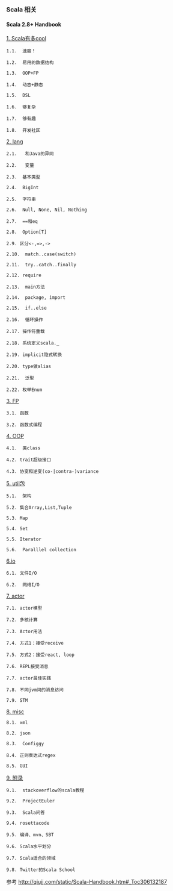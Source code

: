 ### Scala 相关


#### Scala 2.8+ Handbook

[1. Scala有多cool](https://github.com/moveondo/Scala/blob/master/scala%E6%9C%89%E5%A4%9Acool.md) 

    1.1.  速度！
    
    1.2.  易用的数据结构
    
    1.3.  OOP+FP
    
    1.4.  动态+静态
    
    1.5.  DSL
    
    1.6.  够复杂
    
    1.7.  够有趣
    
    1.8.  开发社区


[2.    lang](https://github.com/moveondo/Scala/blob/master/Lang.md) 


    2.1.   和Java的异同
    
    2.2.   变量
    
    2.3.  基本类型
    
    2.4.  BigInt
    
    2.5.  字符串
    
    2.6.  Null, None, Nil, Nothing
    
    2.7.  ==和eq
    
    2.8.  Option[T]
    
    2.9. 区分<-,=>,->
    
    2.10.  match..case(switch)
    
    2.11.  try..catch..finally
    
    2.12. require
    
    2.13.  main方法
    
    2.14.  package, import
    
    2.15.  if..else
    
    2.16.  循环操作
    
    2.17. 操作符重载
    
    2.18. 系统定义scala._
    
    2.19. implicit隐式转换
    
    2.20. type做alias
    
    2.21.  泛型
    
    2.22. 枚举Enum


[3.  FP](https://github.com/moveondo/Scala/blob/master/FP.md) 

    3.1. 函数
    
    3.2. 函数式编程

[4.  OOP](https://github.com/moveondo/Scala/blob/master/OOP.md) 


    4.1.  类class
    
    4.2. trait超级接口
    
    4.3. 协变和逆变(co-|contra-)variance


[5.  util包](https://github.com/moveondo/Scala/blob/master/Util.md) 


    5.1.  架构
    
    5.2. 集合Array,List,Tuple
    
    5.3. Map
    
    5.4. Set
    
    5.5. Iterator
    
    5.6.  Paralllel collection


[6.io](https://github.com/moveondo/Scala/blob/master/scala%E6%9C%89%E5%A4%9Acool.md) 


    6.1. 文件I/O
    
    6.2.  网络I/O

[7.  actor](https://github.com/moveondo/Scala/blob/master/scala%E6%9C%89%E5%A4%9Acool.md) 


    7.1. actor模型
    
    7.2. 多核计算
    
    7.3. Actor用法
    
    7.4. 方式1：接受receive
    
    7.5. 方式2：接受react, loop
    
    7.6. REPL接受消息
    
    7.7. actor最佳实践
    
    7.8. 不同jvm间的消息访问
    
    7.9. STM

[8. misc](https://github.com/moveondo/Scala/blob/master/scala%E6%9C%89%E5%A4%9Acool.md) 

    8.1. xml
    
    8.2. json
    
    8.3.  Configgy
    
    8.4. 正则表达式regex
    
    8.5. GUI


[9. 附录](https://github.com/moveondo/Scala/blob/master/scala%E6%9C%89%E5%A4%9Acool.md) 


    9.1.  stackoverflow的scala教程
    
    9.2.  ProjectEuler
    
    9.3.  Scala问答
    
    9.4. rosettacode
    
    9.5. 编译、mvn、SBT
    
    9.6. Scala水平划分
    
    9.7. Scala适合的领域
    
    9.8. Twitter的Scala School

 




参考 http://qiujj.com/static/Scala-Handbook.htm#_Toc306132187
